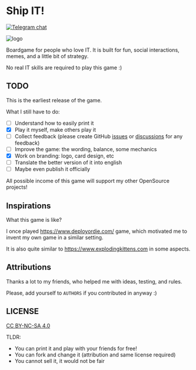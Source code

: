 # Ship IT!

[![Telegram chat](https://img.shields.io/badge/chat-join-blue?logo=telegram)](https://t.me/ship_it_boardgame)

![logo](https://raw.githubusercontent.com/sobolevn/ship-it-boardgame/master/ru/graphics/name.png)

Boardgame for people who love IT.
It is built for fun, social interactions, memes, and a little bit of strategy.

No real IT skills are required to play this game :)

## TODO

This is the earliest release of the game.

What I still have to do:
- [ ] Understand how to easily print it
- [x] Play it myself, make others play it
- [ ] Collect feedback (please create GitHub [issues](https://github.com/sobolevn/ship-it-boardgame/issues) or [discussions](https://github.com/sobolevn/ship-it-boardgame/discussions) for any feedback)
- [ ] Improve the game: the wording, balance, some mechanics
- [x] Work on branding: logo, card design, etc
- [ ] Translate the better version of it into english
- [ ] Maybe even publish it officially

All possible income of this game will support my other OpenSource projects!

## Inspirations

What this game is like?

I once played https://www.deployordie.com/ game,
which motivated me to invent my own game in a similar setting.

It is also quite similar to https://www.explodingkittens.com in some aspects.

## Attributions

Thanks a lot to my friends, who helped me with ideas, testing, and rules.

Please, add yourself to `AUTHORS` if you contributed in anyway :)

## LICENSE

[CC BY-NC-SA 4.0](https://github.com/sobolevn/ship-it-boardgame/blob/master/LICENSE)

TLDR:
- You can print it and play with your friends for free!
- You can fork and change it (attribution and same license required)
- You cannot sell it, it would not be fair
